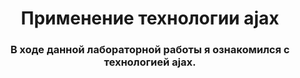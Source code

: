 <h1 align="center">Применение технологии ajax</h1>
<h3 align="center">В ходе данной лабораторной работы я ознакомился с технологией ajax.
</h3>
